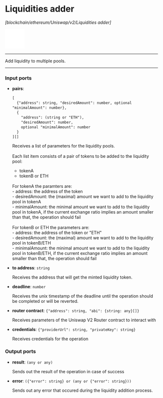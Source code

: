 # Liquidities adder

_[blockchain/ethereum/Uniswap/v2/Liquidities adder]_

![icon](</assets/icons/6e06ed83-301e-41ca-bae9-1257efb8e703.png>)

---

Add liquidity to multiple pools.<br>

---

### Input ports

* __pairs__: 
    ```
    [
      {"address": string, "desiredAmount": number, optional "minimalAmount": number},
      {
        "address": (string or "ETH"),
        "desiredAmount": number,
        optional "minimalAmount": number
      }
    ][]
    ```

    Receives a list of parameters for the liquidity pools.<br>
    <br>
    Each list item consists of a pair of tokens to be added to the liquidity pool:<br>
     - tokenA<br>
     - tokenB or ETH<br>
    <br>
    For tokenA the paramters are:<br>
    - address: the address of the token<br>
    - desiredAmount: the (maximal) amount we want to add to the liquidity pool in tokenA<br>
    - minimalAmount: the minimal amount we want to add to the liquidity pool in tokenA, if the current exchange ratio implies an amount smaller than that, the operation should fail<br>
    <br>
    For tokenB or ETH the parameters are:<br>
    - address: the address of the token or "ETH"<br>
    - desiredAmount: the (maximal) amount we want to add to the liquidity pool in tokenB/ETH<br>
    - minimalAmount: the minimal amount we want to add to the liquidity pool in tokenB/ETH, if the current exchange ratio implies an amount smaller than that, the operation should fail<br>


* __to address__: ` string `

    Receives the address that will get the minted liquidity token.<br>


* __deadline__: ` number `

    Receives the unix timestamp of the deadline until the operation should be completed or will be reverted.<br>


* __router contract__: ` {"address": string, "abi": {string: any}[]} `

    Receives parameters of the Uniswap V2 Router contract to interact with<br>


* __credentials__: ` {"providerUrl": string, "privateKey": string} `

    Receives credentials for the operation<br>

### Output ports

* __result__: ` (any or any) `

    Sends out the result of the operation in case of success<br>


* __error__: ` ({"error": string} or (any or {"error": string})) `

    Sends out any error that occured during the liquidity addition process.<br>

